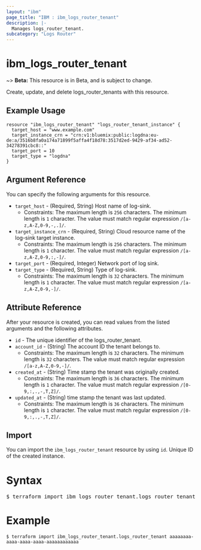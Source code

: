 ```yaml
---
layout: "ibm"
page_title: "IBM : ibm_logs_router_tenant"
description: |-
  Manages logs_router_tenant.
subcategory: "Logs Router"
---
```


# ibm_logs_router_tenant

~> **Beta:** This resource is in Beta, and is subject to change.

Create, update, and delete logs_router_tenants with this resource.

## Example Usage

```hcl
resource "ibm_logs_router_tenant" "logs_router_tenant_instance" {
  target_host = "www.example.com"
  target_instance_crn = "crn:v1:bluemix:public:logdna:eu-de:a/3516b8fa0a174a71899f5affa4f18d78:3517d2ed-9429-af34-ad52-34278391cbc8::"
  target_port = 10
  target_type = "logdna"
}
```

## Argument Reference

You can specify the following arguments for this resource.

* `target_host` - (Required, String) Host name of log-sink.
  * Constraints: The maximum length is `256` characters. The minimum length is `1` character. The value must match regular expression `/[a-z,A-Z,0-9,-,.]/`.
* `target_instance_crn` - (Required, String) Cloud resource name of the log-sink target instance.
  * Constraints: The maximum length is `256` characters. The minimum length is `1` character. The value must match regular expression `/[a-z,A-Z,0-9,:,-]/`.
* `target_port` - (Required, Integer) Network port of log sink.
* `target_type` - (Required, String) Type of log-sink.
  * Constraints: The maximum length is `32` characters. The minimum length is `1` character. The value must match regular expression `/[a-z,A-Z,0-9,-]/`.

## Attribute Reference

After your resource is created, you can read values from the listed arguments and the following attributes.

* `id` - The unique identifier of the logs_router_tenant.
* `account_id` - (String) The account ID the tenant belongs to.
  * Constraints: The maximum length is `32` characters. The minimum length is `32` characters. The value must match regular expression `/[a-z,A-Z,0-9,-]/`.
* `created_at` - (String) Time stamp the tenant was originally created.
  * Constraints: The maximum length is `36` characters. The minimum length is `1` character. The value must match regular expression `/[0-9,:,.,-,T,Z]/`.
* `updated_at` - (String) time stamp the tenant was last updated.
  * Constraints: The maximum length is `36` characters. The minimum length is `1` character. The value must match regular expression `/[0-9,:,.,-,T,Z]/`.

## Import

You can import the `ibm_logs_router_tenant` resource by using `id`. Unique ID of the created instance.

# Syntax
<pre>
$ terraform import ibm_logs_router_tenant.logs_router_tenant &lt;id&gt;
</pre>

# Example
```
$ terraform import ibm_logs_router_tenant.logs_router_tenant aaaaaaaa-aaaa-aaaa-aaaa-aaaaaaaaaaaa
```
